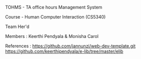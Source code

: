 TOHMS - TA office hours Management System

Course - Human Computer Interaction (CS5340) 

Team Her'd

Members : Keerthi Pendyala & Monisha Carol


References :
https://github.com/jannunzi/web-dev-template.git
https://github.com/keerthipendyala/e-lib/tree/master/elib

